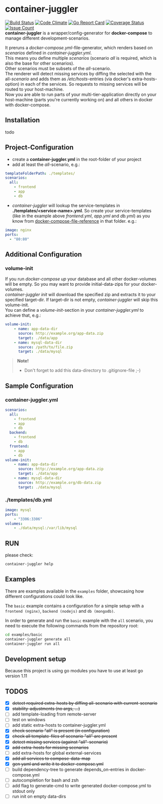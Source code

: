 # container-juggler

[![Build Status](https://travis-ci.org/sgeisbacher/container-juggler.svg?branch=master)](https://travis-ci.org/sgeisbacher/container-juggler) [![Code Climate](https://codeclimate.com/github/sgeisbacher/container-juggler/badges/gpa.svg)](https://codeclimate.com/github/sgeisbacher/container-juggler) [![Go Report Card](https://goreportcard.com/badge/github.com/sgeisbacher/container-juggler)](https://goreportcard.com/report/github.com/sgeisbacher/container-juggler) [![Coverage Status](https://coveralls.io/repos/github/sgeisbacher/container-juggler/badge.svg?branch=master)](https://coveralls.io/github/sgeisbacher/container-juggler?branch=master) [![Issue Count](https://codeclimate.com/github/sgeisbacher/container-juggler/badges/issue_count.svg)](https://codeclimate.com/github/sgeisbacher/container-juggler)  
**container-juggler** is a wrapper/config-generator for **docker-compose** to manage different development-scenarios.

It preruns a *docker-compose.yml*-file-generator, which renders based on *scenarios* defined in *container-juggler.yml*.  
This means you define multiple *scenarios* (scenario *all* is required, which is also the base for other scenarios).  
Other scenarios must be subsets of the *all*-scenario.  
The renderer will detect missing services by diffing the selected with the all-*scenario* and adds them as */etc/hosts*-entries (via docker's extra-hosts-option) in each of the services. So requests to missing services will be routed to your host-machine.  
Now you are able to run parts of your multi-tier-application directly on your host-machine (parts you're currently working on) and all others in docker with docker-compose.  

## Installation

todo

## Project-Configuration

- create a **container-juggler.yml** in the root-folder of your project
- add at least the *all*-scenario, e.g.:

```yaml
templateFolderPath: ./templates/
scenarios:
  all:
    - frontend
    - app
    - db
```

- *container-juggler* will lookup the service-templates in **./templates/\<service-name\>.yml**. So create your service-templates (like in the example above *frontend.yml*, *app.yml* and *db.yml*) as you know from [docker-compose-file-reference](https://docs.docker.com/compose/compose-file/) in that folder. e.g.:

```yaml
image: nginx
ports:
  - "80:80"
```

## Additional Configuration

### volume-init

If you run *docker-compose up* your database and all other docker-volumes will be empty. So you may want to provide initial-data-zips for your docker-volumes.  
*container-juggler init* will download the specified zip and extracts it to your specified target-dir. If target-dir is not empty, *container-juggler* will skip this volume-init.  
You can define a *volume-init*-section in your *container-juggler.yml* to achieve that, e.g.:

```yaml
volume-init:
    - name: app-data-dir
      source: http://example.org/app-data.zip
      target: ./data/app
    - name: mysql-data-dir
      source: /path/to/file.zip
      target: ./data/mysql
```

> **Note!**  
> - Don't forget to add this data-directory to .gitignore-file ;-)

## Sample Configuration

### container-juggler.yml

```yaml
scenarios:
  all:
    - frontend
    - app
    - db
  backend:
    - frontend
    - db
  frontend:
    - app
    - db
volume-init:
    - name: app-data-dir
      source: http://example.org/app-data.zip
      target: ./data/app
    - name: mysql-data-dir
      source: http://example.org/db-data.zip
      target: ./data/mysql
```

### ./templates/db.yml

```yaml
image: mysql
ports:
    - "3306:3306"
volumes:
    - ./data/mysql:/var/lib/mysql
```

## RUN

please check:

```bash
container-juggler help
```

## Examples

There are examples available in the `examples` folder, showcasing how different configurations could look like.

The `basic` example contains a configuration for a simple setup with a `frontend (nginx)`, `backend (nodejs)` and `db (mongodb)`.

In order to generate and run the `basic` example with the `all` scenario, you need to execute the following commands from the repository root:

```bash
cd examples/basic
container-juggler generate all
container-juggler run all
```

## Development setup

Because this project is using go modules you have to use at least go version 1.11

## TODOS

- [x] ~~detect required extra-hosts by diffing all-scenario with current-scenario~~
- [x] ~~stability-adjustments (no args, ...)~~
- [ ] add template-loading from remote-server
- [ ] test on windows
- [ ] add static extra-hosts to container-juggler.yml
- [x] ~~check scenario "all" is present (in configuration)~~
- [x] ~~check all template-files of scenario "all" are present~~
- [x] ~~detect missing services (against "all"-scenario)~~
- [x] ~~add extra-hosts for missing scenarios~~
- [ ] add extra-hosts for global external-services
- [x] ~~add all services to compose-data-map~~
- [x] ~~gen yaml and write it to docker-compose.yml~~
- [ ] build dependency-tree to generate depends_on-entries in docker-compose.yml
- [ ] autocompletion for bash and zsh
- [ ] add flag to generate-cmd to write generated docker-compose.yml to stdout only
- [ ] run init on empty data-dirs
